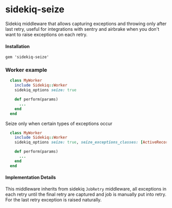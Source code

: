 # sidekiq-seize

Sidekiq middleware that allows capturing exceptions and throwing only after last retry, useful for integrations with sentry and airbrake when you don't want to raise exceptions on each retry.

#### Installation

```gem 'sidekiq-seize'```

### Worker example

``` ruby
  class MyWorker
    include Sidekiq::Worker
    sidekiq_options seize: true

    def perform(params)
      ...
    end
  end
```


Seize only when certain types of exceptions occur

``` ruby
  class MyWorker
    include Sidekiq::Worker
    sidekiq_options seize: true, seize_exceptions_classes: [ActiveRecord::Deadlocked]

    def perform(params)
      ...
    end
  end
```

#### Implementation Details

This middleware inherits from sidekiq `JobRetry` middleware, all exceptions in each retry until the final retry are captured and job is manually put into retry. For the last retry exception is raised naturally. 
